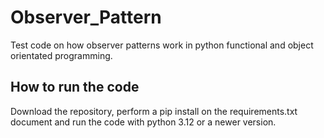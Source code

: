# Observer_Pattern
Test code on how observer patterns work in python functional and object orientated programming.

## How to run the code
Download the repository, perform a pip install on the requirements.txt document and run the code with python 3.12 or a newer version.
